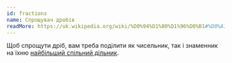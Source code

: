 ```yaml
---
id: fractions
name: Спрощувач дробів
readMore: https://uk.wikipedia.org/wiki/%D0%94%D1%80%D1%96%D0%B1#%D0%A1%D0%BF%D1%80%D0%BE%D1%89%D0%B5%D0%BD%D0%BD%D1%8F
---
```


Щоб спрощути дріб, вам треба поділити як чисельник, так і знаменник на їхню [найбільший спільний дільник](gcf).
